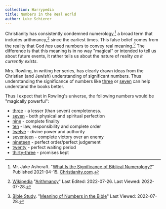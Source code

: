```yaml
---
collection: Harrypedia
title: Numbers in the Real World
author: Luke Schierer
---
```


Christianity has consistently condemned numerology,[^220728-1] a broad term
that includes arithmancy,[^220728-3] since the earliest times. This false
belief comes from the reality that God *has* used numbers to convey real
meaning.[^220728-2]  The difference is that this meaning is in no way "magical"
or intended to tell us about future events, it rather tells us about the nature
of reality _as it currently exists_.

Mrs. Rowling, in writing her series, has clearly drawn ideas from the Christian
(and Jewish) understanding of significant numbers.  Thus understanding the
significance of numbers like [three][] or [seven][] can help understand the
books better.

Thus I expect that in Rowling's universe, the following numbers would be "magically powerful":

* [three][] - a lesser (than seven) completeness.
* [seven][] - both physical and spiritual perfection
* [nine][] - complete finality
* [ten][] - law, responsibility and complete order
* [twelve][] - divine power and authority
* [seventeen][] - complete victory over an enemy
* [nineteen][] - perfect order/perfect judgement
* [twenty][] - perfect waiting period
* [thirty-three][] - promises kept


[three]: <https://www.biblestudy.org/bibleref/meaning-of-numbers-in-bible/3.html>

[seven]: <https://www.biblestudy.org/bibleref/meaning-of-numbers-in-bible/7.html>

[nine]: <https://www.biblestudy.org/bibleref/meaning-of-numbers-in-bible/9.html>

[ten]: <https://www.biblestudy.org/bibleref/meaning-of-numbers-in-bible/10.html>

[twelve]: <https://www.biblestudy.org/bibleref/meaning-of-numbers-in-bible/12.html>

[seventeen]: <https://www.biblestudy.org/bibleref/meaning-of-numbers-in-bible/17.html>

[nineteen]: <https://www.biblestudy.org/bibleref/meaning-of-numbers-in-bible/19.html>

[twenty]: <https://www.biblestudy.org/bibleref/meaning-of-numbers-in-bible/20.html>

[thirty-three]: <https://www.biblestudy.org/bibleref/meaning-of-numbers-in-bible/33.html>

[^220728-1]: Mr. Jake Ashcraft.
    "[What Is the Significance of Biblical Numerology?](https://www.christianity.com/wiki/christian-terms/what-is-the-significance-of-biblical-numerology.html)"
    Published 2021-04-15. [Christianity.com](https://www.christianity.com).

[^220728-3]: [Wikipedia](https://wikipedia.org/)
    "[Arithmancy](https://wikipedia.org/wiki/Arithmancy)"
    Last Edited: 2022-07-26. Last Viewed: 2022-07-28.

[^220728-2]: [Bible Study](https://www.biblestudy.org/).
    "[Meaning of Numbers in the Bible](https://www.biblestudy.org/bibleref/meaning-of-numbers-in-bible/introduction.html)"
    Last Viewed: 2022-07-28.
